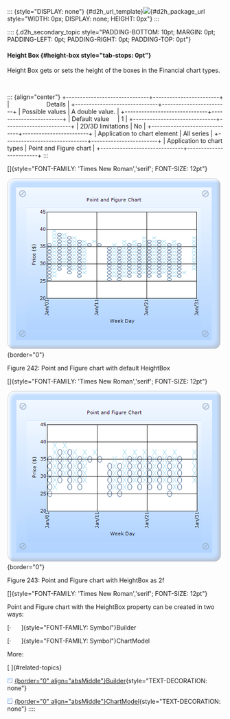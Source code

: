 ::: {style="DISPLAY: none"}
[](ms-xhelp:///?Id=d2h_url_template){#d2h_url_template}![](!package_url!){#d2h_package_url style="WIDTH: 0px; DISPLAY: none; HEIGHT: 0px"}
:::

:::: {.d2h_secondary_topic style="PADDING-BOTTOM: 10pt; MARGIN: 0pt; PADDING-LEFT: 0pt; PADDING-RIGHT: 0pt; PADDING-TOP: 0pt"}
#### Height Box {#height-box style="tab-stops: 0pt"}

Height Box gets or sets the height of the boxes in the Financial chart types.

 

::: {align="center"}
+------------------------------+------------------------+
|                      Details                          |
+------------------------------+------------------------+
| Possible values              | A double value.        |
+------------------------------+------------------------+
| Default value                | 1                      |
+------------------------------+------------------------+
| 2D/3D limitations            | No                     |
+------------------------------+------------------------+
| Application to chart element | All series             |
+------------------------------+------------------------+
| Application to chart types   | Point and Figure chart |
+------------------------------+------------------------+
:::

[]{style="FONT-FAMILY: 'Times New Roman','serif'; FONT-SIZE: 12pt"} 

![](ImagesExt/image69_169.png){border="0"}

Figure 242: Point and Figure chart with default HeightBox

[]{style="FONT-FAMILY: 'Times New Roman','serif'; FONT-SIZE: 12pt"} 

![](ImagesExt/image69_170.png){border="0"}

Figure 243: Point and Figure chart with HeightBox as 2f

[]{style="FONT-FAMILY: 'Times New Roman','serif'; FONT-SIZE: 12pt"} 

Point and Figure chart with the HeightBox property can be created in two ways:

[·      ]{style="FONT-FAMILY: Symbol"}Builder

[·      ]{style="FONT-FAMILY: Symbol"}ChartModel

More:

[ ]{#related-topics}

[![](button.gif){border="0" align="absMiddle"}Builder](ms-xhelp:///?Id=5e7480bb-1643-4cbf-b331-4f28f8155d7e){style="TEXT-DECORATION: none"}

[![](button.gif){border="0" align="absMiddle"}ChartModel](ms-xhelp:///?Id=ac545e25-9499-4f9e-8d1d-461fec0e3552){style="TEXT-DECORATION: none"}
::::
